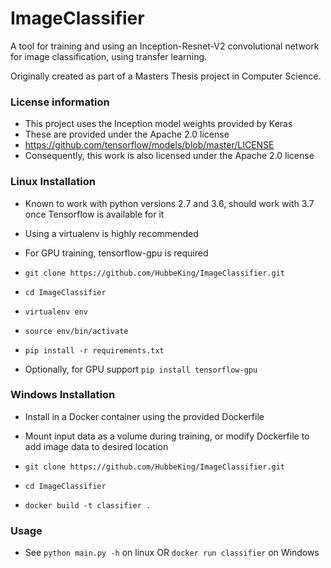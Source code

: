 # ImageClassifier

A tool for training and using an Inception-Resnet-V2 convolutional network for image classification, using transfer learning.

Originally created as part of a Masters Thesis project in Computer Science.

### License information

* This project uses the Inception model weights provided by Keras
* These are provided under the Apache 2.0 license
* https://github.com/tensorflow/models/blob/master/LICENSE
* Consequently, this work is also licensed under the Apache 2.0 license

### Linux Installation

* Known to work with python versions 2.7 and 3.6, should work with 3.7 once Tensorflow is available for it
* Using a virtualenv is highly recommended
* For GPU training, tensorflow-gpu is required

* `git clone https://github.com/HubbeKing/ImageClassifier.git`
* `cd ImageClassifier`
* `virtualenv env`
* `source env/bin/activate`
* `pip install -r requirements.txt`
* Optionally, for GPU support `pip install tensorflow-gpu`

### Windows Installation

* Install in a Docker container using the provided Dockerfile
* Mount input data as a volume during training, or modify Dockerfile to add image data to desired location

* `git clone https://github.com/HubbeKing/ImageClassifier.git`
* `cd ImageClassifier`
* `docker build -t classifier .`

### Usage

* See `python main.py -h` on linux OR `docker run classifier` on Windows
